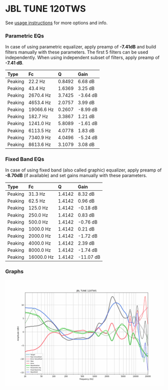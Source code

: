 # JBL TUNE 120TWS
See [usage instructions](https://github.com/jaakkopasanen/AutoEq#usage) for more options and info.

### Parametric EQs
In case of using parametric equalizer, apply preamp of **-7.41dB** and build filters manually
with these parameters. The first 5 filters can be used independently.
When using independent subset of filters, apply preamp of **-7.41 dB**.

| Type    | Fc         |      Q | Gain     |
|:--------|:-----------|:-------|:---------|
| Peaking | 22.2 Hz    | 0.8492 | 6.68 dB  |
| Peaking | 43.4 Hz    | 1.6369 | 3.25 dB  |
| Peaking | 2670.4 Hz  | 3.7425 | -3.64 dB |
| Peaking | 4653.4 Hz  | 2.0757 | 3.99 dB  |
| Peaking | 19066.6 Hz | 0.2607 | -8.99 dB |
| Peaking | 182.7 Hz   | 3.3867 | 1.21 dB  |
| Peaking | 1241.0 Hz  | 5.8089 | -1.61 dB |
| Peaking | 6113.5 Hz  | 4.0778 | 1.83 dB  |
| Peaking | 7340.9 Hz  | 4.0496 | -5.24 dB |
| Peaking | 8613.6 Hz  | 3.1079 | 3.08 dB  |

### Fixed Band EQs
In case of using fixed band (also called graphic) equalizer, apply preamp of **-8.70dB**
(if available) and set gains manually with these parameters.

| Type    | Fc         |      Q | Gain      |
|:--------|:-----------|:-------|:----------|
| Peaking | 31.3 Hz    | 1.4142 | 8.32 dB   |
| Peaking | 62.5 Hz    | 1.4142 | 0.96 dB   |
| Peaking | 125.0 Hz   | 1.4142 | -0.18 dB  |
| Peaking | 250.0 Hz   | 1.4142 | 0.83 dB   |
| Peaking | 500.0 Hz   | 1.4142 | -0.76 dB  |
| Peaking | 1000.0 Hz  | 1.4142 | 0.21 dB   |
| Peaking | 2000.0 Hz  | 1.4142 | -1.72 dB  |
| Peaking | 4000.0 Hz  | 1.4142 | 2.39 dB   |
| Peaking | 8000.0 Hz  | 1.4142 | -1.74 dB  |
| Peaking | 16000.0 Hz | 1.4142 | -11.07 dB |

### Graphs
![](./JBL%20TUNE%20120TWS.png)
